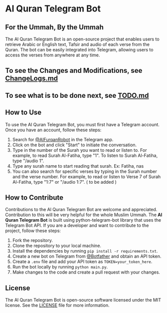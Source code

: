 # Al Quran Telegram Bot
## For the Ummah, By the Ummah
The Al Quran Telegram Bot is an open-source project that enables users to retrieve Arabic or English text, Tafsir and audio of each verse from the Quran.
The bot can be easily integrated into Telegram, allowing users to access the verses from anywhere at any time.

## To see the Changes and Modifications, see [ChangeLogs.md](ChangeLogs.md)
## To see what is to be done next, see [TODO.md](TODO.md)

## How to Use

To use the Al Quran Telegram Bot, you must first have a Telegram account. Once you have an account, follow these steps:

1. Search for [@AlFurqanRobot](https://t.me/AlFurqanRobot) in the Telegram app.
2. Click on the bot and click "Start" to initiate the conversation.
3. Type in the number of the Surah you want to read or listen to. For example, to read Surah Al-Fatiha, type "1". To listen to Surah Al-Fatiha, type "/audio 1".
4. Type any surah name to start reading that surah. Ex: Fatiha, nas
5. You can also search for specific verses by typing in the Surah number and the verse number. For example, to read or listen to Verse 7 of Surah Al-Fatiha, type "1:7" or "/audio 1:7". ( to be added )

## How to Contribute
Contributions to the Al Quran Telegram Bot are welcome and appreciated. Contribution to this will be very helpful for the whole Muslim Ummah.
The <b>Al Quran Telegram Bot</b> is built using python-telegram-bot library that uses the Telegram Bot API.
If you are a developer and want to contribute to the project, follow these steps:

1. Fork the repository.
2. Clone the repository to your local machine.
3. Install the dependencies by running `pip install -r requirements.txt`.
4. Create a new bot on Telegram from [@Botfather](https://t.me/BotFather) and obtain an API token.
5. Create a `.env` file and add your API token as `TOKEN=your_token_here`.
6. Run the bot locally by running `python main.py`.
7. Make changes to the code and create a pull request with your changes.


## License

The Al Quran Telegram Bot is open-source software licensed under the MIT license. See the [LICENSE](LICENSE) file for more information.
